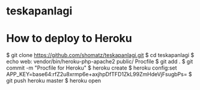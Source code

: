 # teskapanlagi

# How to deploy to Heroku

$ git clone https://github.com/shomatz/teskapanlagi.git
$ cd teskapanlagi
$ echo web: vendor/bin/heroku-php-apache2 public/ Procfile
$ git add .
$ git commit -m "Procfile for Heroku"
$ heroku create
$ heroku config:set APP_KEY=base64:rfZ2u8xrmp6e+axjhpDfTFD1ZkL99ZmHdeVjFsugbPs=
$ git push heroku master
$ heroku open
